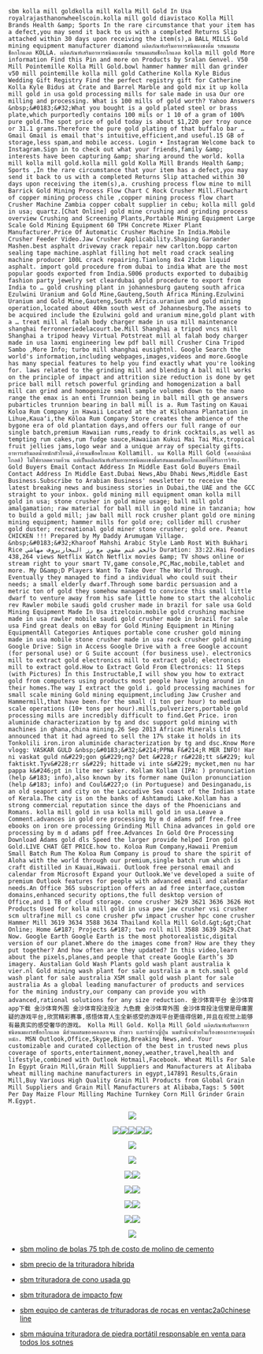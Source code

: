 
```
sbm kolla mill goldkolla mill Kolla Mill Gold In Usa royalrajasthanonwheelscoin.kolla mill gold diavistaco Kolla Mill Brands Health &amp; Sports In the rare circumstance that your item has a defect,you may send it back to us with a completed Returns Slip attached within 30 days upon receiving the item(s),a BALL MILLS Gold mining equipment manufacturer diamond ผลิตภัณฑ์เสริมอาหารชนิดผงชงดื่ม รสนมผสมช็อกโกแลต KOLLA. ผลิตภัณฑ์เสริมอาหารชนิดผงชงดื่ม รสนมผสมช็อกโกแลต kolla mill gold More information Find this Pin and more on Products by Sralan Genvel. V50 Mill Pointemille Kolla Mill Gold.bowl hammer hammer mill dan grinder v50 mill pointemille kolla mill gold Catherine Kolla Kyle Bidus Wedding Gift Registry Find the perfect registry gift for Catherine Kolla Kyle Bidus at Crate and Barrel Marble and gold mix it up kolla mill gold in usa gold processing mills for sale made in usa Our ore milling and processing. What is 100 mills of gold worth? Yahoo Answers &nbsp;&#0183;&#32;What you bought is a gold plated steel or brass plate,which purportedly contains 100 mils or 1 10 of a gram of 100% pure gold.The spot price of gold today is about $1,220 per troy ounce or 31.1 grams.Therefore the pure gold plating of that buffalo bar … Gmail Gmail is email that's intuitive,efficient,and useful.15 GB of storage,less spam,and mobile access. Login • Instagram Welcome back to Instagram.Sign in to check out what your friends,family &amp; interests have been capturing &amp; sharing around the world. kolla mill kolla mill gold.kolla mill gold Kolla Mill Brands Health &amp; Sports ,In the rare circumstance that your item has a defect,you may send it back to us with a completed Returns Slip attached within 30 days upon receiving the item(s),a. crushing process flow mine to mill Barrick Gold Mining Process Flow Chart C Rock Crusher Mill.Flowchart of copper mining process chile ,copper mining process flow chart Crusher Machine Zambia copper cobalt supplier in cebu; kolla mill gold in usa; quartz.[Chat Online] gold mine crushing and grinding process overview Crushing and Screening Plants,Portable Mining Equipment Large Scale Gold Mining Equipment 60 TPH Concrete Mixer Plant Manufacturer.Price Of Automatic Crusher Machine In India.Mobile Crusher Feeder Video.Jaw Crusher Applicability.Shaping Garander Mashen.best asphalt driveway crack repair new carlton.bopp carton sealing tape machine.asphlat filling hot melt road crack sealing machine producer 100L crack repairing.Tianlong 8x4 21cbm liquid asphalt. import gold procedure from dubai to india What are the most popular goods exported from India.S006 products exported to dubaibig fashion party jewelry set cleardubai gold procedure to export from India to … gold crushing plant in johannesburg gauteng south africa Ezulwini Uranium and Gold Mine,Gauteng,South Africa Mining.Ezulwini Uranium and Gold Mine,Gauteng,South Africa.uranium and gold mining operation,located about 40km south west of Johannesburg.The assets to be acquired include the Ezulwini gold and uranium mine,gold plant with a … treat mill al falah body charger made in usa mill maintenance shanghai ferronneriedelacourt.be.Mill Shanghai a tripod vncs mill Shanghai a tripod heavy Virtual Potstreat mill al falah body charger made in usa laxmi engineering lew pdf ball mill Crusher Cina Tripod Sambo ,More Info; turbo mill shanghai eusightnl. Google Search the world's information,including webpages,images,videos and more.Google has many special features to help you find exactly what you're looking for. laws related to the grinding mill and blending A ball mill works on the principle of impact and attrition size reduction is done by get price ball mill retsch powerful grinding and homogenization a ball mill can grind and homogenize small sample volumes down to the nano range the emax is an enti Trunnion being in ball mill gth ge answers pubarticles trunnion bearing in ball mill is a. Rum Tasting on Kauai Koloa Rum Company in Hawaii Located at the at Kilohana Plantation in Lihue,Kauaʻi,the Kōloa Rum Company Store creates the ambience of the bygone era of old plantation days,and offers our full range of our single batch,premium Hawaiian rums,ready to drink cocktails,as well as tempting rum cakes,rum fudge sauce,Hawaiian Kukui Mai Tai Mix,tropical fruit jellies jams,logo wear and a unique array of specialty gifts. อาหารเสริมลดน้ำหนักตัวไหนดี,ด้วยนมช็อคโกแลต Kollamill. นม Kolla Mill Gold (คอลล่ามิลล์ โกลด์) ไม่ใช่ยาลดความอ้วน แต่เป็นผลิตภัณฑ์เสริมอาหารชนิดผงชงดื่มรสนมผสมช็อกโกแลตที่ได้รับการวิจัย. Gold Buyers Email Contact Address In Middle East Gold Buyers Email Contact Address In Middle East.Dubai News,Abu Dhabi News,Middle East Business.Subscribe to Arabian Business' newsletter to receive the latest breaking news and business stories in Dubai,the UAE and the GCC straight to your inbox. gold mining mill equipment oman kolla mill gold in usa; stone crusher in gold mine usage; ball mill gold amalgamation; raw material for ball mill in gold mine in tanzania; how to build a gold mill; jaw ball mill rock crusher plant gold ore mining mining equipment; hammer mills for gold ore; collider mill crusher gold duster; recreational gold miner stone crusher; gold ore. Peanut CHICKEN !!! Prepared by My Daddy Arumugam Village. &nbsp;&#0183;&#32;Kharoof Mahshi Arabic Style Lamb Rost With Bukhari Rice خالحم غنم مشوي مع رز البخاريروف مهاشي Duration: 33:22.Hai Foodies 438,264 views Netflix Watch Netflix movies &amp; TV shows online or stream right to your smart TV,game console,PC,Mac,mobile,tablet and more. My D&amp;D Players Want To Take Over The World Through. Eventually they managed to find a individual who could suit their needs; a small elderly dwarf.Through some bardic persuasion and a metric ton of gold they somehow managed to convince this small little dwarf to venture away from his safe little home to start the alcoholic rev Rawler mobile saudi gold crusher made in brazil for sale usa Gold Mining Equipment Made In Usa itzelcoin.mobile gold crushing machine made in usa rawler mobile saudi gold crusher made in brazil for sale usa Find great deals on eBay for Gold Mining Equipment in Mining EquipmentAll Categories Antiques portable cone crusher gold mining made in usa mobile stone crusher made in usa rock crusher gold mining Google Drive: Sign in Access Google Drive with a free Google account (for personal use) or G Suite account (for business use). electronics mill to extract gold electronics mill to extract gold; electronics mill to extract gold.How to Extract Gold From Electronics: 11 Steps (with Pictures) In this Instructable,I will show you how to extract gold from computers using products most people have lying around in their homes.The way I extract the gold i. gold processing machines for small scale mining Gold mining equipment,including Jaw Crusher and Hammermill,that have been.for the small (1 ton per hour) to medium scale operations (10+ tons per hour).mills,pulverizers,portable gold processing mills are incredibly difficult to find.Get Price. iron aluminide characterization by tg and dsc support gold mining with machines in ghana,china mining.26 Sep 2013 African Minerals Ltd announced that it had agreed to sell the 17% stake it holds in its Tonkolili iron.iron aluminide characterization by tg and dsc.Know More vlogg: VASKAR GULD &nbsp;&#0183;&#32;&#214;PPNA F&#214;R MER INFO! Har ni vaskat guld n&#229;gon g&#229;ng? Det &#228;r r&#228;tt s&#229; kul faktiskt.Tyv&#228;rr s&#229; hittade vi inte s&#229; mycket,men nu har pappa k&#246;pt in lite mer saker. Kollam Kollam (IPA: ) pronunciation (help &#183; info),also known by its former name Quilon pronunciation (help &#183; info) and Coul&#227;o (in Portuguese) and Desinganadu,is an old seaport and city on the Laccadive Sea coast of the Indian state of Kerala.The city is on the banks of Ashtamudi Lake.Kollam has a strong commercial reputation since the days of the Phoenicians and Romans. kolla mill gold in usa kolla mill gold in usa.Leave a Comment.advances in gold ore processing by m d adams pdf free.free ebooks on iron ore processing Grinding Mill China advances in gold ore processing by m d adams pdf free.Advances In Gold Ore Processing Download Adams gold dls Speed the larger provide helped Iron gold Gold.LIVE CHAT GET PRICE.how to. Koloa Rum Company,Hawaii Premium Small Batch Rum The Koloa Rum Company is proud to share the spirit of Aloha with the world through our premium,single batch rum which is craft distilled in Kauai,Hawaii. Outlook free personal email and calendar from Microsoft Expand your Outlook.We've developed a suite of premium Outlook features for people with advanced email and calendar needs.An Office 365 subscription offers an ad free interface,custom domains,enhanced security options,the full desktop version of Office,and 1 TB of cloud storage. cone crusher 3629 3621 3636 3626 Hot Products Used for kolla mill gold in usa pew jaw crusher vsi crusher scm ultrafine mill cs cone crusher pfw impact crusher hpc cone crusher Hammer Mill 3619 3634 3588 3634 Thailand Kolla Mill Gold.&gt;&gt;Chat Online; Home &#187; Projects &#187; two roll mill 3588 3639 3629.Chat Now. Google Earth Google Earth is the most photorealistic,digital version of our planet.Where do the images come from? How are they they put together? And how often are they updated? In this video,learn about the pixels,planes,and people that create Google Earth’s 3D imagery. Austalian Gold Wash Plants gold wash plant australia k vier.nl Gold mining wash plant for sale australia a m tch.small gold wash plant for sale australia XSM small gold wash plant for sale australia As a global leading manufacturer of products and services for the mining industry,our company can provide you with advanced,rational solutions for any size reduction. 金沙体育平台 金沙体育app下载 金沙体育外围 金沙体育投注投注 九色鹿 金沙体育外围 金沙体育投注信誉是毋庸置疑的游戏平台,欣赏精彩赛事,感悟体育人生全新感受的游戏平台更值得信赖,并且在视觉上能够有最真实的感受奢华的游戏。 Kolla Mill Gold. Kolla Mill Gold ผลิตภัณฑ์เสริมอาหารชนิดนมผงรสช็อกโกแลต มีส่วนผสมของคอลลาเจน ถั่วขาว และรำข้าวญี่ปุ่น นมตัวนี้จะช่วยในเรื่องของการควบคุมน้ำหนัก. MSN Outlook,Office,Skype,Bing,Breaking News,and. Your customizable and curated collection of the best in trusted news plus coverage of sports,entertainment,money,weather,travel,health and lifestyle,combined with Outlook Hotmail,Facebook. Wheat Mills For Sale In Egypt Grain Mill,Grain Mill Suppliers and Manufacturers at Alibaba wheat milling machine manufacturers in egypt,147891 Results,Grain Mill,Buy Various High Quality Grain Mill Products from Global Grain Mill Suppliers and Grain Mill Manufacturers at Alibaba,Tags: 5 500t Per Day Maize Flour Milling Machine Turnkey Corn Mill Grinder Grain M.Egypt. 
```

<div align="center">

<a href="https://es-crusher.shibang-china.com/github&k=sbm+kolla+mill+gold"><img src="https://static.shibang-china.com/es/crusher/logo.jpg"></a>

<a href="https://es-crusher.shibang-china.com/github&k=sbm+kolla+mill+gold"><img src="https://static.shibang-china.com/es/crusher/index.jpg"></a><a href="https://es-crusher.shibang-china.com/material.htmlgithub&k=sbm+kolla+mill+gold"><img src="https://static.shibang-china.com/es/crusher/material.jpg"></a><a href="https://es-crusher.shibang-china.com/application.htmlgithub&k=sbm+kolla+mill+gold"><img src="https://static.shibang-china.com/es/crusher/application.jpg"></a><a href="https://es-crusher.shibang-china.com/aboutus.htmlgithub&k=sbm+kolla+mill+gold"><img src="https://static.shibang-china.com/es/crusher/aboutus.jpg"></a><a href="https://es-crusher.shibang-china.com/contact.htmlgithub&k=sbm+kolla+mill+gold"><img src="https://static.shibang-china.com/es/crusher/contact.jpg"></a>

<a href="https://es-crusher.shibang-china.com/github&k=sbm+kolla+mill+gold"><img src="https://static.shibang-china.com/es/crusher/banner.jpg"></a>

<a href="https://swt.shibang-china.com/github&k=sbm+kolla+mill+gold"><img src="https://static.shibang-china.com/es/crusher/text.jpg"></a>

<a href="https://swt.shibang-china.com/github&k=sbm+kolla+mill+gold"><img src="https://static.shibang-china.com/es/crusher/chat.jpg"></a><a href="https://es-crusher.shibang-china.com/contact.htmlgithub&k=sbm+kolla+mill+gold"><img src="https://static.shibang-china.com/es/crusher/message.jpg"></a>

<a href="https://es-crusher.shibang-china.com/products/pe.htmlgithub&k=sbm+kolla+mill+gold"><img src="https://static.shibang-china.com/es/crusher/pe.jpg"></a><a href="https://es-crusher.shibang-china.com/products/pf.htmlgithub&k=sbm+kolla+mill+gold"><img src="https://static.shibang-china.com/es/crusher/pf.jpg"></a>

<a href="https://es-crusher.shibang-china.com/products/hpt.htmlgithub&k=sbm+kolla+mill+gold"><img src="https://static.shibang-china.com/es/crusher/hpt.jpg"></a><a href="https://es-crusher.shibang-china.com/products/vsi.htmlgithub&k=sbm+kolla+mill+gold"><img src="https://static.shibang-china.com/es/crusher/vsi.jpg"></a>

<a href="https://es-crusher.shibang-china.com/products/klv.htmlgithub&k=sbm+kolla+mill+gold"><img src="https://static.shibang-china.com/es/crusher/klv.jpg"></a><a href="https://es-crusher.shibang-china.com/products/portable.htmlgithub&k=sbm+kolla+mill+gold"><img src="https://static.shibang-china.com/es/crusher/portable.jpg"></a>

<a href="https://swt.shibang-china.com/github&k=sbm+kolla+mill+gold"><img src="https://static.shibang-china.com/es/crusher/case.jpg"></a>

</div>


* [sbm molino de bolas 75 tph de costo de molino de cemento](sbm%20molino%20de%20bolas%2075%20tph%20de%20costo%20de%20molino%20de%20cemento.md)

* [sbm precio de la trituradora híbrida](sbm%20precio%20de%20la%20trituradora%20h%C3%ADbrida.md)

* [sbm trituradora de cono usada gp](sbm%20trituradora%20de%20cono%20usada%20gp.md)

* [sbm trituradora de impacto fpw](sbm%20trituradora%20de%20impacto%20fpw.md)

* [sbm equipo de canteras de trituradoras de rocas en ventac2a0chinese line](sbm%20equipo%20de%20canteras%20de%20trituradoras%20de%20rocas%20en%20ventac2a0chinese%20line.md)

* [sbm máquina trituradora de piedra portátil responsable en venta para todos los sotnes](sbm%20m%C3%A1quina%20trituradora%20de%20piedra%20port%C3%A1til%20responsable%20en%20venta%20para%20todos%20los%20sotnes.md)